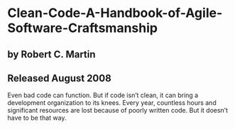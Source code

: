 # Clean-Code-A-Handbook-of-Agile-Software-Craftsmanship
## by Robert C. Martin
## Released August 2008
Even bad code can function. But if code isn’t clean, it can bring a development organization to its knees. Every year, countless hours and significant resources are lost because of poorly written code. But it doesn’t have to be that way.
